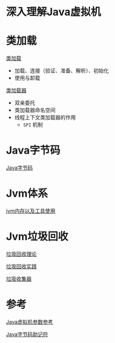 # 深入理解Java虚拟机

# 类加载
[类加载](类加载.md)
- 加载、连接（验证、准备、解析）、初始化
- 使用与卸载

[类加载器](类加载.md)
- 双亲委托
- 类加载器命名空间
- 线程上下文类加载器的作用
    - `SPI` 机制

# Java字节码

[Java字节码](字节码.md)

# Jvm体系

[jvm内存以及工具使用](jvm内存以及工具使用.md)

# Jvm垃圾回收

[垃圾回收理论](jvm垃圾回收理论.md)

[垃圾回收实践](jvm垃圾回收实践.md)

[垃圾收集器](jvm垃圾收集器.md)

# 参考

[Java虚拟机参数参考](Java虚拟机参数参考.md)

[Java字节码助记符](Java字节码助记符参考.md)